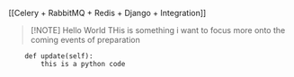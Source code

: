 [[Celery + RabbitMQ + Redis + Django + Integration]]


> [!NOTE] Hello World
> THis is something i want to focus more onto the coming events of preparation
> 

```
	def update(self):
		this is a python code
```
